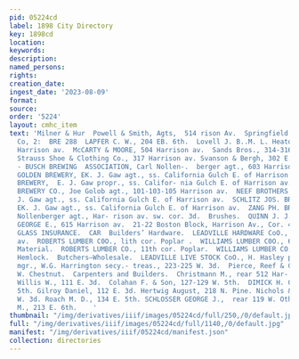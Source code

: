 ```yaml
---
pid: 05224cd
label: 1898 City Directory
key: 1898cd
location: 
keywords: 
description: 
named_persons: 
rights: 
creation_date: 
ingest_date: '2023-08-09'
format: 
source: 
order: '5224'
layout: cmhc_item
text: 'Milner & Hur  Powell & Smith, Agts,  514 rison Av.  Springfield F, & M. Insurance
  Co, 2:  BRE 288  LAPFER C. W., 204 EB. 6th.  Lovell J. B..M. L. Heaton mgr., 606
  Harrison av.  McCARTY & MOORE, 504 Harrison av.  Sands Bros., 314-316 Harrison  av.
  Strauss Shoe & Clothing Co., 317 Harrison av. Svanson & Bergh, 302 E. 6th. Breweries.  ANHEUSER
  - BUSCH BREWING  ASSOCIATION, Carl Nollen-.  berger agt., 603 Harrison av.  COOR’S
  GOLDEN BREWERY, EK. J. Gaw agt., ss. California Gulch E. of Harrison av.  GAW’S
  BREWERY,  E. J. Gaw propr., ss. Califor- nia Gulch E. of Harrison av.  MILWAUKEE
  BREWERY CO., Joe Golob agt., 101-103-105 Harrison av.  NEEF BROTHERS BREWING CO.,  .
  J. Gaw agt., ss. California Gulch E. of Harrison av.  SCHLITZ JOS. BREWING CO.,
  EK. J. Gaw agt., ss. California Gulch E. of Harrison av.  ZANG PH. BREWING CO. Theo.
  Nollenberger agt., Har- rison av. sw. cor. 3d.  Brushes.  QUINN J. J., 144 E. 5th.  TAYLOR
  GEORGE E., 615 Harrison av.  21-22 Boston Block, Harrison Av., Cor. 4th St. PLATE
  GLASS INSURANCE.  CAR  Builders’ Hardware.  LEADVILLE HARDWARE CoO., 305-307 Harrison
  av.  ROBERTS LUMBER C0O., lith cor. Poplar .  WILLIAMS LUMBER C0O., 6th cor. Hemlock.  Building
  Material.  ROBERTS LUMBER CO., 11th cor. Poplar.  WILLIAMS LUMBER CO., 6th cor.
  Hemlock.  Butchers—Wholesale.  LEADVILLE LIVE STOCK CoO., H. Hasley prest. and genl.
  mgr., W.G. Harrington secy.- treas., 223-225 W. 3d.  Pierce, Reef & Co. ., 207-209
  W. Chestnut.  Carpenters and Builders.  Christmann M., rear 512 Har- rison av. Chronister
  Willis W., 111 E. 3d.  Colahan F. & Son, 127-129 W. 5th.  DIMICK H. C..  112 W.
  5th. Gilroy Daniel, 112 E. 3d. Hertwig August, 218 N. Pine. Nichols & Gross, 113
  W. 3d. Roach M. D., 134 E. 5th. SCHLOSSER GEORGE J.,  rear 119 W. Oth. Shaw Charles
  M., 213 E. 6th.    '
thumbnail: "/img/derivatives/iiif/images/05224cd/full/250,/0/default.jpg"
full: "/img/derivatives/iiif/images/05224cd/full/1140,/0/default.jpg"
manifest: "/img/derivatives/iiif/05224cd/manifest.json"
collection: directories
---
```

